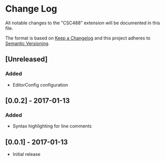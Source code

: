 # Change Log
All notable changes to the "CSC488" extension will be documented in this file.

The format is based on [Keep a Changelog](http://keepachangelog.com/) and this project adheres to [Semantic Versioning](http://semver.org/).

## [Unreleased]
### Added
- EditorConfig configuration

## [0.0.2] - 2017-01-13
### Added
- Syntax highlighting for line comments

## [0.0.1] - 2017-01-13
- Initial release

